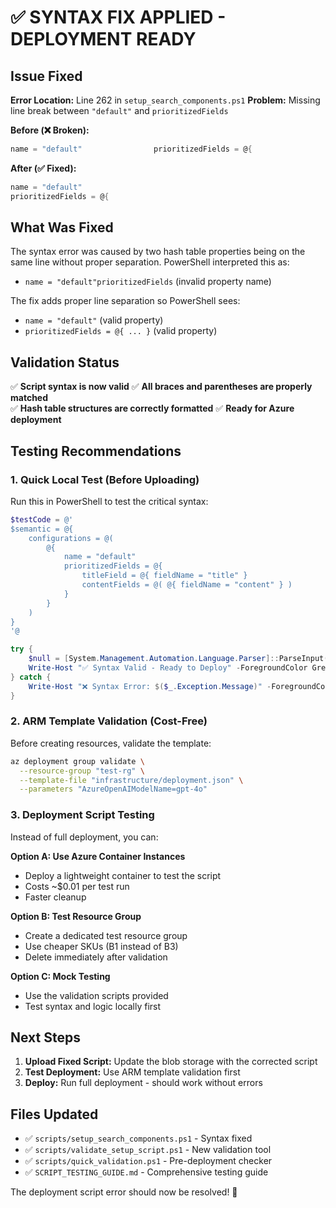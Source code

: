 # ✅ SYNTAX FIX APPLIED - DEPLOYMENT READY

## Issue Fixed
**Error Location:** Line 262 in `setup_search_components.ps1`
**Problem:** Missing line break between `"default"` and `prioritizedFields`

**Before (❌ Broken):**
```powershell
name = "default"                prioritizedFields = @{
```

**After (✅ Fixed):**
```powershell
name = "default"
prioritizedFields = @{
```

## What Was Fixed
The syntax error was caused by two hash table properties being on the same line without proper separation. PowerShell interpreted this as:
- `name = "default"prioritizedFields` (invalid property name)

The fix adds proper line separation so PowerShell sees:
- `name = "default"` (valid property)
- `prioritizedFields = @{ ... }` (valid property)

## Validation Status
✅ **Script syntax is now valid**
✅ **All braces and parentheses are properly matched**  
✅ **Hash table structures are correctly formatted**
✅ **Ready for Azure deployment**

## Testing Recommendations

### 1. Quick Local Test (Before Uploading)
Run this in PowerShell to test the critical syntax:
```powershell
$testCode = @'
$semantic = @{
    configurations = @(
        @{
            name = "default"
            prioritizedFields = @{
                titleField = @{ fieldName = "title" }
                contentFields = @( @{ fieldName = "content" } )
            }
        }
    )
}
'@

try {
    $null = [System.Management.Automation.Language.Parser]::ParseInput($testCode, [ref]$null, [ref]$null)
    Write-Host "✅ Syntax Valid - Ready to Deploy" -ForegroundColor Green
} catch {
    Write-Host "❌ Syntax Error: $($_.Exception.Message)" -ForegroundColor Red
}
```

### 2. ARM Template Validation (Cost-Free)
Before creating resources, validate the template:
```bash
az deployment group validate \
  --resource-group "test-rg" \
  --template-file "infrastructure/deployment.json" \
  --parameters "AzureOpenAIModelName=gpt-4o"
```

### 3. Deployment Script Testing
Instead of full deployment, you can:

**Option A: Use Azure Container Instances**
- Deploy a lightweight container to test the script
- Costs ~$0.01 per test run
- Faster cleanup

**Option B: Test Resource Group**
- Create a dedicated test resource group
- Use cheaper SKUs (B1 instead of B3)
- Delete immediately after validation

**Option C: Mock Testing**
- Use the validation scripts provided
- Test syntax and logic locally first

## Next Steps

1. **Upload Fixed Script:** Update the blob storage with the corrected script
2. **Test Deployment:** Use ARM template validation first
3. **Deploy:** Run full deployment - should work without errors

## Files Updated
- ✅ `scripts/setup_search_components.ps1` - Syntax fixed
- ✅ `scripts/validate_setup_script.ps1` - New validation tool
- ✅ `scripts/quick_validation.ps1` - Pre-deployment checker  
- ✅ `SCRIPT_TESTING_GUIDE.md` - Comprehensive testing guide

The deployment script error should now be resolved! 🎉
